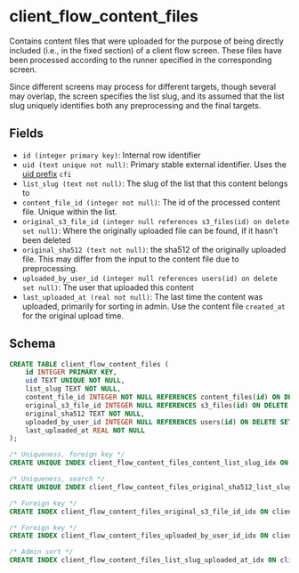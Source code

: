 # client_flow_content_files

Contains content files that were uploaded for the purpose of being directly
included (i.e., in the fixed section) of a client flow screen. These files have
been processed according to the runner specified in the corresponding screen.

Since different screens may process for different targets, though several may
overlap, the screen specifies the list slug, and its assumed that the list
slug uniquely identifies both any preprocessing and the final targets.

## Fields

- `id (integer primary key)`: Internal row identifier
- `uid (text unique not null)`: Primary stable external identifier. Uses the
  [uid prefix](../uid_prefixes.md) `cfi`
- `list_slug (text not null)`: The slug of the list that this content belongs to
- `content_file_id (integer not null)`: The id of the processed content file. Unique
  within the list.
- `original_s3_file_id (integer null references s3_files(id) on delete set null)`:
  Where the originally uploaded file can be found, if it hasn't been deleted
- `original_sha512 (text not null)`: the sha512 of the originally uploaded file.
  This may differ from the input to the content file due to preprocessing.
- `uploaded_by_user_id (integer null references users(id) on delete set null)`:
  The user that uploaded this content
- `last_uploaded_at (real not null)`: The last time the content was uploaded, primarily
  for sorting in admin. Use the content file `created_at` for the original upload time.

## Schema

```sql
CREATE TABLE client_flow_content_files (
    id INTEGER PRIMARY KEY,
    uid TEXT UNIQUE NOT NULL,
    list_slug TEXT NOT NULL,
    content_file_id INTEGER NOT NULL REFERENCES content_files(id) ON DELETE CASCADE ON UPDATE RESTRICT,
    original_s3_file_id INTEGER NULL REFERENCES s3_files(id) ON DELETE SET NULL ON UPDATE RESTRICT,
    original_sha512 TEXT NOT NULL,
    uploaded_by_user_id INTEGER NULL REFERENCES users(id) ON DELETE SET NULL ON UPDATE RESTRICT,
    last_uploaded_at REAL NOT NULL
);

/* Uniqueness, foreign key */
CREATE UNIQUE INDEX client_flow_content_files_content_list_slug_idx ON client_flow_content_files(content_file_id, list_slug);

/* Uniqueness, search */
CREATE UNIQUE INDEX client_flow_content_files_original_sha512_list_slug_idx ON client_flow_content_files(original_sha512, list_slug);

/* Foreign key */
CREATE INDEX client_flow_content_files_original_s3_file_id_idx ON client_flow_content_files(original_s3_file_id);

/* Foreign key */
CREATE INDEX client_flow_content_files_uploaded_by_user_id_idx ON client_flow_content_files(uploaded_by_user_id);

/* Admin sort */
CREATE INDEX client_flow_content_files_list_slug_uploaded_at_idx ON client_flow_content_files(list_slug, last_uploaded_at);
```

